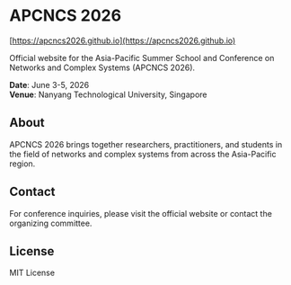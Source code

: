 # APCNCS 2026

[https://apcncs2026.github.io](https://apcncs2026.github.io)

Official website for the Asia-Pacific Summer School and Conference on Networks and Complex Systems (APCNCS 2026).

**Date**: June 3-5, 2026  
**Venue**: Nanyang Technological University, Singapore

## About

APCNCS 2026 brings together researchers, practitioners, and students in the field of networks and complex systems from across the Asia-Pacific region.

## Contact

For conference inquiries, please visit the official website or contact the organizing committee.

## License

MIT License
